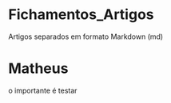 # Fichamentos_Artigos
Artigos separados em formato Markdown (md)

# Matheus
o importante é testar 


